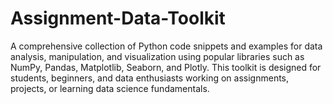 # Assignment-Data-Toolkit
A comprehensive collection of Python code snippets and examples for data analysis, manipulation, and visualization using popular libraries such as NumPy, Pandas, Matplotlib, Seaborn, and Plotly.  This toolkit is designed for students, beginners, and data enthusiasts working on assignments, projects, or learning data science fundamentals.
